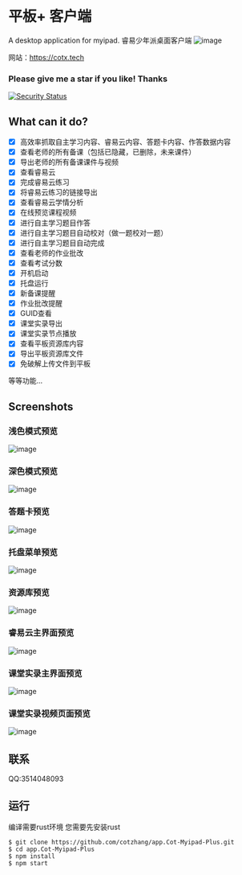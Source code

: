# 平板+ 客户端

A desktop application for myipad. 
睿易少年派桌面客户端
![image](https://user-images.githubusercontent.com/107354861/213108549-0a8be2b7-42f7-4f6e-bd94-2c74fd9523e4.png)

网站：https://cotx.tech

### Please give me a **star** if you like! Thanks

[![Security Status](https://www.murphysec.com/platform3/v3/badge/1612608646819643392.svg)](https://www.murphysec.com/accept?code=4954f30599db5571f81fb98a731f2cdd&type=1&from=2)
## What can it do?
- [x] 高效率抓取自主学习内容、睿易云内容、答题卡内容、作答数据内容
- [x] 查看老师的所有备课（包括已隐藏，已删除，未来课件）
- [x] 导出老师的所有备课课件与视频
- [x] 查看睿易云
- [x] 完成睿易云练习
- [x] 将睿易云练习的链接导出
- [x] 查看睿易云学情分析
- [x] 在线预览课程视频
- [x] 进行自主学习题目作答
- [x] 进行自主学习题目自动校对（做一题校对一题）
- [x] 进行自主学习题目自动完成
- [x] 查看老师的作业批改
- [x] 查看考试分数
- [x] 开机启动
- [x] 托盘运行
- [x] 新备课提醒
- [x] 作业批改提醒
- [x] GUID查看
- [x] 课堂实录导出
- [x] 课堂实录节点播放
- [x] 查看平板资源库内容
- [x] 导出平板资源库文件
- [x] 免破解上传文件到平板

等等功能...
## Screenshots
### 浅色模式预览
![image](https://user-images.githubusercontent.com/107354861/213109033-a47e7ddf-3bd6-48dc-94a8-18c43a941edf.png)
### 深色模式预览
![image](https://user-images.githubusercontent.com/107354861/213109047-52aedf7a-b91a-45d5-a2e7-1f27f4b82416.png)
### 答题卡预览
![image](https://user-images.githubusercontent.com/107354861/213109195-fccbbacb-95fe-4263-af86-4d7b4d8fbc28.png)
### 托盘菜单预览
![image](https://user-images.githubusercontent.com/107354861/213109296-c753bd18-fb5a-4ab6-8e5f-ff442b3510e7.png)
### 资源库预览
![image](https://user-images.githubusercontent.com/107354861/213110104-241f896d-09c2-463b-8226-f8316e85f33a.png)
### 睿易云主界面预览
![image](https://user-images.githubusercontent.com/107354861/213110139-883b2df0-5cef-4d18-b4a4-d46b4c94231d.png)
### 课堂实录主界面预览
![image](https://user-images.githubusercontent.com/107354861/213110235-ef46725a-6168-4ac7-ba09-b826d0298649.png)
### 课堂实录视频页面预览
![image](https://user-images.githubusercontent.com/107354861/213110335-616e66be-c2a2-4eea-9c8c-7888a7b08d05.png)

## 联系
QQ:3514048093
## 运行
编译需要rust环境
您需要先安装rust
```
$ git clone https://github.com/cotzhang/app.Cot-Myipad-Plus.git
$ cd app.Cot-Myipad-Plus
$ npm install
$ npm start
```
